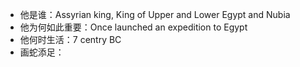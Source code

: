 - 他是谁：Assyrian king, King of Upper and Lower Egypt and Nubia
- 他为何如此重要：Once launched an expedition to Egypt
- 他何时生活：7 centry BC
- 画蛇添足：